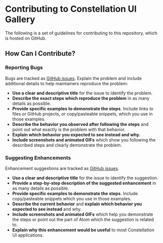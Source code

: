 # Contributing to Constellation UI Gallery

The following is a set of guidelines for contributing to this repository, which is hosted on GitHub.

## How Can I Contribute?

### Reporting Bugs

Bugs are tracked as [GitHub issues](https://github.com/pegasystems/constellation-ui-gallery/issues).
Explain the problem and include additional details to help maintainers reproduce the problem:

- **Use a clear and descriptive title** for the issue to identify the problem.
- **Describe the exact steps which reproduce the problem** in as many details as possible.
- **Provide specific examples to demonstrate the steps**. Include links to files or GitHub projects, or copy/pasteable snippets, which you use in those examples.
- **Describe the behavior you observed after following the steps** and point out what exactly is the problem with that behavior.
- **Explain which behavior you expected to see instead and why.**
- **Include screenshots and animated GIFs** which show you following the described steps and clearly demonstrate the problem.

### Suggesting Enhancements

Enhancement suggestions are tracked as [GitHub issues](https://github.com/pegasystems/constellation-ui-gallery/issues).

- **Use a clear and descriptive title** for the issue to identify the suggestion.
- **Provide a step-by-step description of the suggested enhancement** in as many details as possible.
- **Provide specific examples to demonstrate the steps**. Include copy/pasteable snippets which you use in those examples.
- **Describe the current behavior** and **explain which behavior you expected to see instead** and why.
- **Include screenshots and animated GIFs** which help you demonstrate the steps or point out the part of Atom which the suggestion is related to.
- **Explain why this enhancement would be useful** to most Constellation UI applications.
